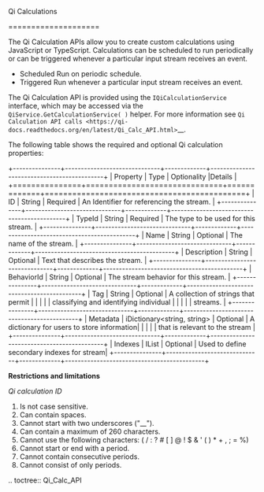 Qi Calculations

====================

The Qi Calculation APIs allow you to create custom calculations using JavaScript or TypeScript. Calculations can be scheduled to run  periodically or can be triggered whenever a particular input stream receives an event. 

 - Scheduled
     Run on periodic schedule.
 - Triggered
     Run whenever a particular input stream receives an event.


The Qi Calculation API is provided using the ``IQiCalculationService`` interface, which may be accessed via the ``QiService.GetCalculationService( )`` helper. For more information see `Qi Calculation API calls <https://qi-docs.readthedocs.org/en/latest/Qi_Calc_API.html>`__.

The following table shows the required and optional Qi calculation properties:

+---------------+------------------------------+-------------+--------------------------------------------+
| Property      | Type                         | Optionality |Details                                     |
+===============+==============================+=============+============================================+
| ID            | String                       | Required    | An Identifier for referencing the stream.  |
+---------------+------------------------------+-------------+--------------------------------------------+
| TypeId        | String                       | Required    | The type to be used for this stream.       |
+---------------+------------------------------+-------------+--------------------------------------------+
| Name          | String                       | Optional    | The name of the stream.                    |
+---------------+------------------------------+-------------+--------------------------------------------+
| Description   | String                       | Optional    | Text that describes the stream.            |
+---------------+------------------------------+-------------+--------------------------------------------+
| BehaviorId    | String                       | Optional    | The stream behavior for this stream.       |
+---------------+------------------------------+-------------+--------------------------------------------+
| Tag           | String                       | Optional    | A collection of strings that permit        |
|               |                              |             | classifying and identifying individual     |
|               |                              |             | streams.                                   |
+---------------+------------------------------+-------------+--------------------------------------------+
| Metadata      | iDictionary<string, string>  | Optional    | A dictionary for users to store information|
|               |                              |             | that is relevant to the stream             |
+---------------+------------------------------+-------------+--------------------------------------------+
| Indexes       | IList<QiStreamIndex>         | Optional    | Used to define secondary indexes for stream|
+---------------+------------------------------+-------------+--------------------------------------------+

**Restrictions and limitations**

*Qi calculation ID*

1. Is not case sensitive.
2. Can contain spaces.
3. Cannot start with two underscores ("\_\_").
4. Can contain a maximum of 260 characters.
5. Cannot use the following characters: ( / : ? # [ ] @ ! $ & ' ( ) \* +
   , ; = %)
6. Cannot start or end with a period.
7. Cannot contain consecutive periods.
8. Cannot consist of only periods. 


.. toctree::
   Qi_Calc_API

   
   

